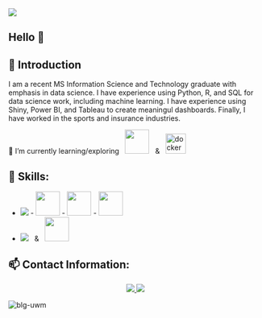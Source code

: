 <img src="https://github.com/blg-uwm/blg-uwm/blob/master/bannername.jpg">

## Hello 👋

## 📍 Introduction
I am a recent MS Information Science and Technology graduate with emphasis in data science. I have experience using Python, R, and SQL for data science work, including machine learning. I have experience using Shiny, Power BI, and Tableau to create meaningul dashboards. Finally, I have worked in the sports and insurance industries.


🌱 I’m currently learning/exploring &nbsp; <img src="https://github.com/blg-uwm/blg-uwm/blob/master/julia-language.svg" width = "48"> &nbsp; & &nbsp; <img src="https://devicons.github.io/devicon/devicon.git/icons/docker/docker-original-wordmark.svg" alt="docker" width="40" height="40"/>


## 🚀 Skills:

- <img src="https://img.shields.io/badge/python-%233776AB.svg?&style=flat-square&logo=python&logoColor=white" />
  - <img src="https://github.com/blg-uwm/blg-uwm/blob/master/pandas.svg" width = "48">
  - <img src="https://github.com/blg-uwm/blg-uwm/blob/master/numpy.svg" width = "48">
  - <img src="https://github.com/blg-uwm/blg-uwm/blob/master/scikit-learn.svg" width = "48">
- <img src="https://img.shields.io/badge/r-%23276DC3.svg?&style=for-the-badge&logo=r&logoColor=white" /> &nbsp; & &nbsp; <img src="https://github.com/blg-uwm/blg-uwm/blob/master/shiny.svg" width = "48">

## 📫 Contact Information:


<p align='center'>
  <a href="https://www.linkedin.com/in/ben-garski/">
  <img src="https://img.shields.io/badge/linkedin-%230077B5.svg?&style=for-the-badge&logo=linkedin&logoColor=white" />
  </a>
  <a href="mailto:ben.garski@outlook.com">
  <img src="https://img.shields.io/badge/Microsoft%20Outlook-0078D4?logo=microsoft-outlook&logoColor=white&style=for-the-badge" />
  </a>
</p>
<p align="left"> <img src="https://komarev.com/ghpvc/?username=blg-uwm" alt="blg-uwm" /> </p>

